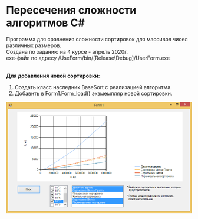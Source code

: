 <h1>Пересечения сложности алгоритмов C#</h1>
Программа для сравнения сложности сортировок для массивов чисел различных размеров.<br>
Создана по заданию на 4 курсе - апрель 2020г.<br>
exe-файл по адресу /UseForm/bin/[Release\Debug]/UserForm.exe <br><br>

<strong>Для добавления новой сортировки:</strong><br>
<ol>
  <li>Cоздать класс наследник BaseSort с реализацией алгоритма.</li>
  <li>Добавить в Form1.Form_load() экзмемпляр новой сортировки.</li>
</ol>
<img src="/приложение.png" alt="Внешний вид">
